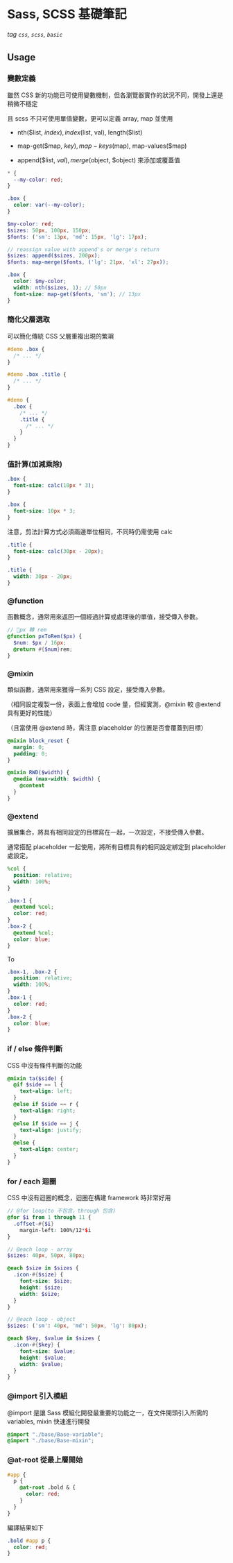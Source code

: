 # Sass, SCSS 基礎筆記
###### tag `css`, `scss`, `basic`


## Usage


### 變數定義

雖然 CSS 新的功能已可使用變數機制，但各瀏覽器實作的狀況不同，開發上還是稍微不穩定

且 scss 不只可使用單值變數，更可以定義 array, map 並使用

  - nth($list, $index), index($list, val), length($list)
  
  - map-get($map, $key), map-keys($map), map-values($map)

  - append($list, $val), merge($object, $object) 來添加或覆蓋值

```css
* {
  --my-color: red;
}

.box {
  color: var(--my-color);
}
```

```scss
$my-color: red;
$sizes: 50px, 100px, 150px;
$fonts: ('sm': 13px, 'md': 15px, 'lg': 17px);

// reassign value with append's or merge's return
$sizes: append($sizes, 200px);
$fonts: map-merge($fonts, ('lg': 21px, 'xl': 27px));

.box {
  color: $my-color;
  width: nth($sizes, 1); // 50px
  font-size: map-get($fonts, 'sm'); // 13px
}
```


### 簡化父層選取

可以簡化傳統 CSS 父層重複出現的繁瑣

```css
#demo .box {
  /* ... */
}

#demo .box .title {
  /* ... */
}
```

```scss
#demo {
  .box {
    /* ... */
    .title {
      /* ... */
    }
  }
}
```


### 值計算(加減乘除)

```css
.box {
  font-size: calc(10px * 3);
}
```

```scss
.box {
  font-size: 10px * 3;
}
```

注意，剪法計算方式必須兩邊單位相同，不同時仍需使用 calc

```css
.title {
  font-size: calc(30px - 20px);
}
```

```scss
.title {
  width: 30px - 20px;
}
```


### @function

函數概念，通常用來返回一個經過計算或處理後的單值，接受傳入參數。

```scss
// px 轉 rem
@function pxToRem($px) {
  $num: $px / 16px;
  @return #{$num}rem;
}
```


### @mixin

類似函數，通常用來獲得一系列 CSS 設定，接受傳入參數。

（相同設定複製一份，表面上會增加 code 量，但經實測，@mixin 較 @extend 具有更好的性能）

（且當使用 @extend 時，需注意 placeholder 的位置是否會覆蓋到目標）

```scss
@mixin block_reset {
  margin: 0;
  padding: 0;
}

@mixin RWD($width) {
  @media (max-width: $width) {
    @content
  }
}
```


### @extend

擴展集合，將具有相同設定的目標寫在一起，一次設定，不接受傳入參數。

通常搭配 placeholder 一起使用，將所有目標具有的相同設定綁定到 placeholder 處設定。

```scss
%col {
  position: relative;
  width: 100%;
}

.box-1 {
  @extend %col;
  color: red;
}
.box-2 {
  @extend %col;
  color: blue;
}
```

To

```css
.box-1, .box-2 {
  position: relative;
  width: 100%;
}
.box-1 {
  color: red;
}
.box-2 {
  color: blue;
}
```


### if / else 條件判斷

CSS 中沒有條件判斷的功能

```scss
@mixin ta($side) {
  @if $side == l {
    text-align: left;
  }
  @else if $side == r {
    text-align: right;
  }
  @else if $side == j {
    text-align: justify;
  }
  @else {
    text-align: center;
  }
}
```


### for / each 迴圈

CSS 中沒有迴圈的概念，迴圈在構建 framework 時非常好用

```scss
// @for loop(to 不包含，through 包含)
@for $i from 1 through 11 {
  .offset-#{$i}
    margin-left: 100%/12*$i
}
```

```scss
// @each loop - array
$sizes: 40px, 50px, 80px;

@each $size in $sizes {
  .icon-#{$size} {
    font-size: $size;
    height: $size;
    width: $size;
  }
}

// @each loop - object
$sizes: ('sm': 40px, 'md': 50px, 'lg': 80px);

@each $key, $value in $sizes {
  .icon-#{$key} {
    font-size: $value;
    height: $value;
    width: $value;
  }
}
```


### @import 引入模組

@import 是讓 Sass 模組化開發最重要的功能之一，在文件開頭引入所需的 variables, mixin 快速進行開發

```scss
@import "./base/Base-variable";
@import "./base/Base-mixin";
```


### @at-root 從最上層開始

```scss
#app {
  p {
    @at-root .bold & {
      color: red;
    }
  }
}
```

編譯結果如下

```css
.bold #app p {
  color: red;
}
```
